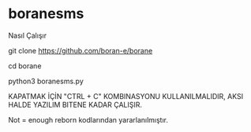 # boranesms

Nasıl Çalışır

git clone https://github.com/boran-e/borane

cd borane

python3 boranesms.py

KAPATMAK İÇİN "CTRL + C" KOMBINASYONU KULLANILMALIDIR, AKSI HALDE YAZILIM BITENE KADAR ÇALIŞIR.

Not = enough reborn kodlarından yararlanılmıştır.
